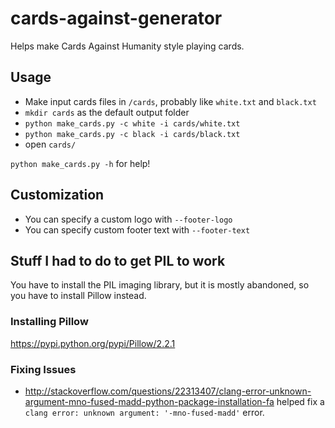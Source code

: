 cards-against-generator
=======================

Helps make Cards Against Humanity style playing cards.

Usage
-----
- Make input cards files in `/cards`, probably like `white.txt` and `black.txt`
- `mkdir cards` as the default output folder
- `python make_cards.py -c white -i cards/white.txt`
- `python make_cards.py -c black -i cards/black.txt`
- open `cards/`

`python make_cards.py -h` for help!

Customization
-------------
- You can specify a custom logo with `--footer-logo`
- You can specify custom footer text with `--footer-text`

Stuff I had to do to get PIL to work
------------------------------------
You have to install the PIL imaging library, but it is mostly abandoned, so you have to install Pillow instead.

### Installing Pillow
https://pypi.python.org/pypi/Pillow/2.2.1

### Fixing Issues
- http://stackoverflow.com/questions/22313407/clang-error-unknown-argument-mno-fused-madd-python-package-installation-fa helped fix a `clang error: unknown argument: '-mno-fused-madd'` error.

